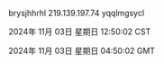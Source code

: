brysjhhrhl 219.139.197.74 yqqlmgsycl

2024年 11月 03日 星期日 12:50:02 CST

2024年 11月 03日 星期日 04:50:02 GMT
